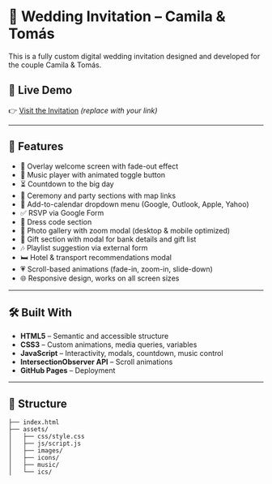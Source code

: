 # 💍 Wedding Invitation – Camila & Tomás

This is a fully custom digital wedding invitation designed and developed for the couple Camila & Tomás.

## 📱 Live Demo

👉 [Visit the Invitation](https://invitaciones-digitales-fer.github.io/invitacion-camila-tomas/) *(replace with your link)*

---

## 🎨 Features

- 🎉 Overlay welcome screen with fade-out effect
- 🎵 Music player with animated toggle button
- ⏳ Countdown to the big day
- 📍 Ceremony and party sections with map links
- 📆 Add-to-calendar dropdown menu (Google, Outlook, Apple, Yahoo)
- ✅ RSVP via Google Form
- 🧥 Dress code section
- 📸 Photo gallery with zoom modal (desktop & mobile optimized)
- 🎁 Gift section with modal for bank details and gift list
- 🎶 Playlist suggestion via external form
- 🛏️ Hotel & transport recommendations modal
- 💗 Scroll-based animations (fade-in, zoom-in, slide-down)
- 🌐 Responsive design, works on all screen sizes

---

## 🛠️ Built With

- **HTML5** – Semantic and accessible structure
- **CSS3** – Custom animations, media queries, variables
- **JavaScript** – Interactivity, modals, countdown, music control
- **IntersectionObserver API** – Scroll animations
- **GitHub Pages** – Deployment

---

## 📂 Structure

```plaintext
├── index.html
├── assets/
│   ├── css/style.css
│   ├── js/script.js
│   ├── images/
│   ├── icons/
│   ├── music/
│   └── ics/
